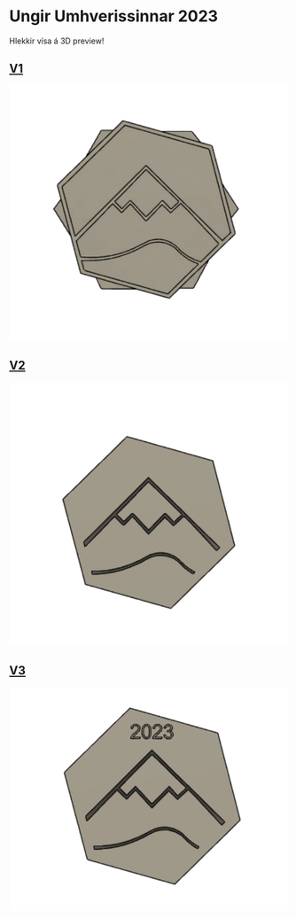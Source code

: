 # Ungir Umhverissinnar 2023
Hlekkir vísa á 3D preview!


## [V1](https://github.com/bjornthor21/UUPin/blob/main/uuPin.stl)

![V1](https://github.com/bjornthor21/UUPin/blob/main/pics/V1.png)

## [V2](https://github.com/bjornthor21/UUPin/blob/main/2DPIN.stl)

![V1](https://github.com/bjornthor21/UUPin/blob/main/pics/2Dv1.png)

## [V3](https://github.com/bjornthor21/UUPin/blob/main/PINyear.stl)

![V3](https://github.com/bjornthor21/UUPin/blob/main/pics/2DV2.png)

